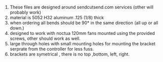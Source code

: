 1. These files are designed around sendcutsend.com services (other will probably work)
2. material is 5052 H32 aluminum .125 (1/8) thick
4. when ordering all bends should be 90* in the same direction (all up or all down.)
5. designed to work with noctua 120mm fans mounted using the provided screws, other should work as well.
6. large through holes with small mounting holes for mounting the bracket serprate from the controller for less fuss.
7. brackets are symetrical , there is no top ,bottom, left, right.
